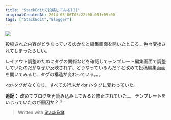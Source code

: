 ```yaml
---
title: "StackEditで投稿してみる(2)"
originalCreatedAt: 2014-05-06T03:22:00.001+09:00
tags: ["StackEdit","Blogger"]
---
```

[![](http://3.bp.blogspot.com/-mh9tel09olk/U2i7G93YPJI/AAAAAAAAMvQ/47PTRDs7jSg/s320/2014-05-06+14.00.42.png)](http://3.bp.blogspot.com/-mh9tel09olk/U2i7G93YPJI/AAAAAAAAMvQ/47PTRDs7jSg/s1600/2014-05-06+14.00.42.png)

投稿された内容がどうなっているのかなと編集画面を開いたところ、色々変換されてしまったらしい。

レイアウト調整のためにタグの関係などを確認してテンプレート編集画面で調整していたのだがなぜか反映されず、どうなっているんだ？と改めて投稿編集画面を開いてみると、タグの構造が変わっている。。。

&lt;p&gt;タグがなくなり、すべての行末が&lt;br /&gt;タグに変わっていた。

**追記：**
改めてブログを再読み込みしてみると修正されていた。。
テンプレートをいじっていたのが原因か？？

> Written with [StackEdit](https://stackedit.io/).
